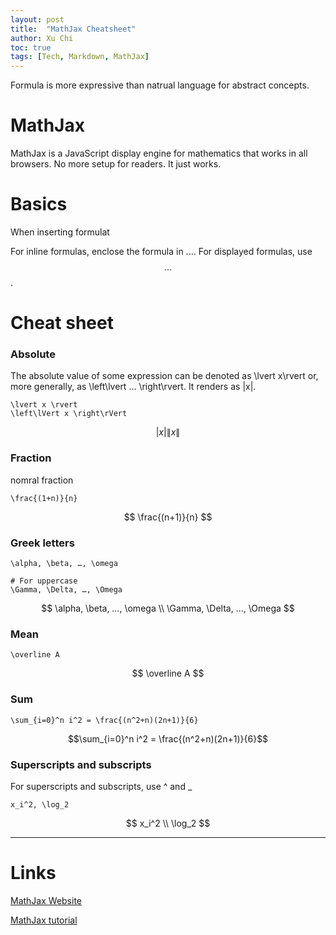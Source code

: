```yaml
---
layout: post
title:  "MathJax Cheatsheet"
author: Xu Chi
toc: true
tags: [Tech, Markdown, MathJax]
---
```


Formula is more expressive than natrual language for abstract concepts.

# MathJax

MathJax is a JavaScript display engine for mathematics that works in all browsers.
No more setup for readers. It just works.

# Basics

When inserting formulat

For inline formulas, enclose the formula in $...$. For displayed formulas, use $$...$$.


# Cheat sheet

### Absolute

The absolute value of some expression can be denoted as \lvert x\rvert or, more generally, as \left\lvert … \right\rvert. It renders as |x|.

```
\lvert x \rvert
\left\lVert x \right\rVert
```

$$
\lvert x \rvert
\left\lVert x \right\rVert
$$

### Fraction

nomral fraction

```
\frac{(1+n)}{n}
```

$$
\frac{(n+1)}{n}
$$

### Greek letters

```
\alpha, \beta, …, \omega

# For uppercase
\Gamma, \Delta, …, \Omega
```

$$
\alpha, \beta, …, \omega
\\
\Gamma, \Delta, …, \Omega
$$


### Mean

```
\overline A
```

$$
\overline A
$$

### Sum

```
\sum_{i=0}^n i^2 = \frac{(n^2+n)(2n+1)}{6}
```

$$\sum_{i=0}^n i^2 = \frac{(n^2+n)(2n+1)}{6}$$

### Superscripts and subscripts

For superscripts and subscripts, use ^ and _

```
x_i^2, \log_2
```

$$
x_i^2
\\
\log_2
$$


---

# Links

[MathJax Website](https://www.mathjax.org/)

[MathJax tutorial](https://math.meta.stackexchange.com/questions/5020/mathjax-basic-tutorial-and-quick-reference)
